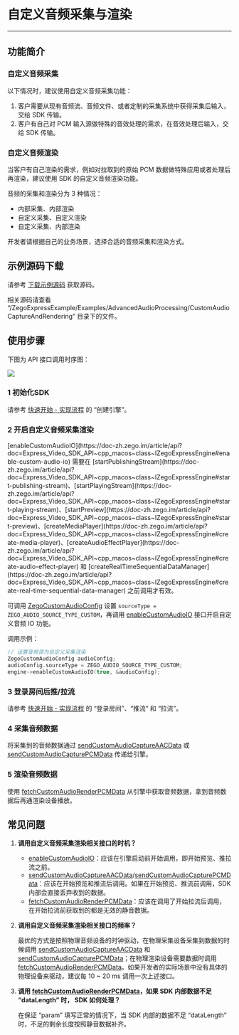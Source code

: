 # 自定义音频采集与渲染
- - -
  
## 功能简介

### 自定义音频采集

以下情况时，建议使用自定义音频采集功能：

1. 客户需要从现有音频流、音频文件、或者定制的采集系统中获得采集后输入，交给 SDK 传输。
2. 客户有自己对 PCM 输入源做特殊的音效处理的需求，在音效处理后输入，交给 SDK 传输。

### 自定义音频渲染

当客户有自己渲染的需求，例如对拉取到的原始 PCM 数据做特殊应用或者处理后再渲染，建议使用 SDK 的自定义音频渲染功能。

<Warning title="注意">
音频的采集和渲染分为 3 种情况：

- 内部采集、内部渲染
- 自定义采集、自定义渲染
- 自定义采集、内部渲染

开发者请根据自己的业务场景，选择合适的音频采集和渲染方式。
</Warning>

## 示例源码下载

请参考 [下载示例源码](https://doc-zh.zego.im/article/9972) 获取源码。

相关源码请查看 “/ZegoExpressExample/Examples/AdvancedAudioProcessing/CustomAudioCaptureAndRendering” 目录下的文件。

## 使用步骤

下图为 API 接口调用时序图：

<Frame width="512" height="auto" caption=""><img src="https://doc-media.zego.im/sdk-doc/Pics/Express/custom_audio_capture_render_android.png" /></Frame>

### 1 初始化SDK

请参考 [快速开始 - 实现流程](https://doc-zh.zego.im/article/9976#CreateEngine) 的 “创建引擎”。

### 2 开启自定义音频采集渲染

<Warning title="注意">
[enableCustomAudioIO](https://doc-zh.zego.im/article/api?doc=Express_Video_SDK_API~cpp_macos~class~IZegoExpressEngine#enable-custom-audio-io) 需要在 [startPublishingStream](https://doc-zh.zego.im/article/api?doc=Express_Video_SDK_API~cpp_macos~class~IZegoExpressEngine#start-publishing-stream)、[startPlayingStream](https://doc-zh.zego.im/article/api?doc=Express_Video_SDK_API~cpp_macos~class~IZegoExpressEngine#start-playing-stream)、[startPreview](https://doc-zh.zego.im/article/api?doc=Express_Video_SDK_API~cpp_macos~class~IZegoExpressEngine#start-preview)、[createMediaPlayer](https://doc-zh.zego.im/article/api?doc=Express_Video_SDK_API~cpp_macos~class~IZegoExpressEngine#create-media-player)、[createAudioEffectPlayer](https://doc-zh.zego.im/article/api?doc=Express_Video_SDK_API~cpp_macos~class~IZegoExpressEngine#create-audio-effect-player) 和 [createRealTimeSequentialDataManager](https://doc-zh.zego.im/article/api?doc=Express_Video_SDK_API~cpp_macos~class~IZegoExpressEngine#create-real-time-sequential-data-manager) 之前调用才有效。
</Warning>

可调用 [ZegoCustomAudioConfig](https://doc-zh.zego.im/article/api?doc=Express_Video_SDK_API~cpp_macos~struct~ZegoCustomAudioConfig) 设置 `sourceType = ZEGO_AUDIO_SOURCE_TYPE_CUSTOM`，再调用 [enableCustomAudioIO](https://doc-zh.zego.im/article/api?doc=Express_Video_SDK_API~cpp_macos~class~IZegoExpressEngine#enable-custom-audio-io) 接口开启自定义音频 IO 功能。


调用示例：

```cpp
// 设置音频源为自定义采集渲染
ZegoCustomAudioConfig audioConfig;
audioConfig.sourceType = ZEGO_AUDIO_SOURCE_TYPE_CUSTOM;
engine->enableCustomAudioIO(true, &audioConfig);
```

### 3 登录房间后推/拉流

请参考 [快速开始 - 实现流程](https://doc-zh.zego.im/article/9976#createroom) 的 “登录房间”、“推流” 和 “拉流”。

### 4 采集音频数据

将采集到的音频数据通过 [sendCustomAudioCaptureAACData](https://doc-zh.zego.im/article/api?doc=Express_Video_SDK_API~cpp_macos~class~IZegoExpressEngine#send-custom-audio-capture-aac-data) 或 [sendCustomAudioCapturePCMData](https://doc-zh.zego.im/article/api?doc=Express_Video_SDK_API~cpp_macos~class~IZegoExpressEngine#send-custom-audio-capture-pcm-data) 传递给引擎。

### 5 渲染音频数据

使用 [fetchCustomAudioRenderPCMData](https://doc-zh.zego.im/article/api?doc=Express_Video_SDK_API~cpp_macos~class~IZegoExpressEngine#fetch-custom-audio-render-pcm-data) 从引擎中获取音频数据，拿到音频数据后再通渲染设备播放。

## 常见问题

1. **调用自定义音频采集渲染相关接口的时机？**

    - [enableCustomAudioIO](https://doc-zh.zego.im/article/api?doc=Express_Video_SDK_API~cpp_macos~class~IZegoExpressEngine#enable-custom-audio-io)：应该在引擎启动前开始调用，即开始预览、推拉流之前。
    - [sendCustomAudioCaptureAACData](https://doc-zh.zego.im/article/api?doc=Express_Video_SDK_API~cpp_macos~class~IZegoExpressEngine#send-custom-audio-capture-aac-data)/[sendCustomAudioCapturePCMData](https://doc-zh.zego.im/article/api?doc=Express_Video_SDK_API~cpp_macos~class~IZegoExpressEngine#send-custom-audio-capture-pcm-data)：应该在开始预览和推流后调用。如果在开始预览、推流前调用，SDK 内部会直接丢弃收到的数据。
    - [fetchCustomAudioRenderPCMData](https://doc-zh.zego.im/article/api?doc=Express_Video_SDK_API~cpp_macos~class~IZegoExpressEngine#fetch-custom-audio-render-pcm-data)：应该在调用了开始拉流后调用，在开始拉流前获取到的都是无效的静音数据。

2. **调用自定义音频采集渲染相关接口的频率？**

    最优的方式是按照物理音频设备的时钟驱动，在物理采集设备采集到数据的时候调用 [sendCustomAudioCaptureAACData](https://doc-zh.zego.im/article/api?doc=Express_Video_SDK_API~cpp_macos~class~IZegoExpressEngine#send-custom-audio-capture-aac-data) 和 [sendCustomAudioCapturePCMData](https://doc-zh.zego.im/article/api?doc=Express_Video_SDK_API~cpp_macos~class~IZegoExpressEngine#send-custom-audio-capture-pcm-data)；在物理渲染设备需要数据时调用 [fetchCustomAudioRenderPCMData](https://doc-zh.zego.im/article/api?doc=Express_Video_SDK_API~cpp_macos~class~IZegoExpressEngine#fetch-custom-audio-render-pcm-data)。如果开发者的实际场景中没有具体的物理设备来驱动，建议每 10 ~ 20 ms 调用一次上述接口。

3. **调用 [fetchCustomAudioRenderPCMData](https://doc-zh.zego.im/article/api?doc=Express_Video_SDK_API~cpp_macos~class~IZegoExpressEngine#fetch-custom-audio-render-pcm-data)，如果 SDK 内部数据不足 “dataLength” 时， SDK 如何处理？**

    在保证 “param” 填写正常的情况下，当 SDK 内部的数据不足 “dataLength” 时，不足的剩余长度按照静音数据补齐。

<Content />